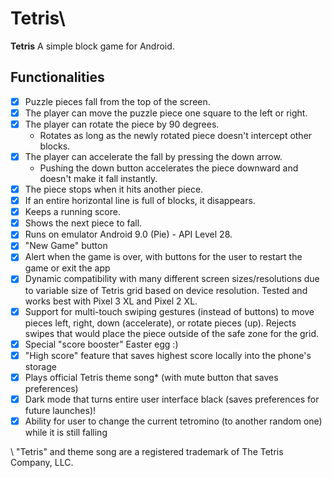 

# Tetris\



****Tetris**** A simple block game for Android.

## Functionalities

[//]: # (Write [x] to mark off what was accomplished.<br/>)

* [x] Puzzle pieces fall from the top of the screen.
* [x] The player can move the puzzle piece one square to the left or right.
* [x]  The player can rotate the piece by 90 degrees.
	* Rotates as long as the newly rotated piece doesn't intercept other blocks.
* [x] The player can accelerate the fall by pressing the down arrow.
	- Pushing the down button accelerates the piece downward and doesn't make it fall instantly.
* [x]  The piece stops when it hits another piece.
* [x]  If an entire horizontal line is full of blocks, it disappears.
* [x]  Keeps a running score.
* [x]  Shows the next piece to fall.
* [x]  Runs on emulator Android 9.0 (Pie) - API Level 28.
* [x] "New Game" button 
* [x] Alert when the game is over, with buttons for the user to restart the game or exit the app
* [x] Dynamic compatibility with many different screen sizes/resolutions due to variable size of Tetris grid based on device resolution. Tested and works best with Pixel 3 XL and Pixel 2 XL.
* [x] Support for multi-touch swiping gestures (instead of buttons) to move pieces left, right, down (accelerate), or rotate pieces (up). Rejects swipes that would place the piece outside of the safe zone for the grid.
* [x] Special "score booster" Easter egg :)
* [x] "High score" feature that saves highest score locally into the phone's storage
* [x] Plays official Tetris theme song\* (with mute button that saves preferences)
* [x] Dark mode that turns entire user interface black (saves preferences for future launches)!
* [x] Ability for user to change the current tetromino (to another random one) while it is still falling

\ "Tetris" and theme song are a registered trademark of The Tetris Company, LLC.
